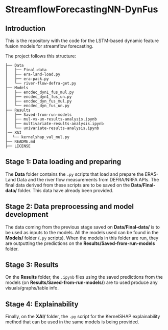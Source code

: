 # StreamflowForecastingNN-DynFus

## Introduction
This is the repository with the code for the LSTM-based dynamic feature fusion models for streamflow forecasting.

The project follows this structure:

```.
├── Data
│   ├── Final-data
│   ├── era-land-load.py
│   ├── era-pack.py
│   └── river-flow-defra-get.py
├── Models
│   ├── encdec_dyn1_fus_mul.py
│   ├── encdec_dyn1_fus_un.py
│   ├── encdec_dyn_fus_mul.py
│   └── encdec_dyn_fus_un.py
├── Results
│   ├── Saved-from-run-models
│   ├── mul-vs-un-results-analysis.ipynb
│   ├── multivariate-results-analysis.ipynb
│   └── univariate-results-analysis.ipynb
│── XAI
│  └── kernelshap_val_mul.py
├── README.md
├── LICENSE
```

## Stage 1: Data loading and preparing

The **Data** folder contains the `.py` scripts that load and prepare the ERA5-Land Data and the river flow measurements from DEFRA/NRFA APIs. The final data derived from these scripts are to be saved on the **Data/Final-data/** folder. This data have already been provided.

## Stage 2: Data preprocessing and model development

The data coming from the previous stage saved on **Data/Final-data/** is to be used as inputs to the models. All the models used can be found in the **Models/** folder (`.py` scripts). When the models in this folder are run, they are outputting the predictions on the **Results/Saved-from-run-models** folder. 

## Stage 3: Results

On the **Results** folder, the `.ipynb` files using the saved predictions from the models (on **Results/Saved-from-run-models/**) are to used produce any visuals/graphs/table info.

## Stage 4: Explainability

Finally, on the **XAI/** folder, the `.py` script for the KernelSHAP explainability method that can be used in the same models is being provided.

